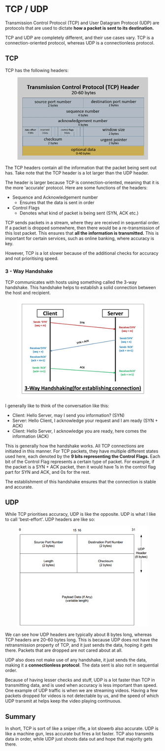 # TCP / UDP

Transmission Control Protocol (TCP) and User Datagram Protocol (UDP) are protocols that are used to dictate **how a packet is sent to its destination.**&#x20;

TCP and UDP are completely different, and their use cases vary. TCP is a connection-oriented protocol, whereas UDP is a connectionless protocol.

## TCP

TCP has the following headers:

<figure><img src="../../.gitbook/assets/image (1) (2).png" alt=""><figcaption></figcaption></figure>

The TCP headers contain all the information that the packet being sent out has. Take note that the TCP header is a lot larger than the UDP header.

The header is larger because TCP is connection-oriented, meaning that it is the more 'accurate' protocol. Here are some functions of the headers:

* Sequence and Acknowledgement number
  * Ensures that the data is sent in order
* Control Flags
  * Denotes what kind of packet is being sent (SYN, ACK etc.)

TCP sends packets in a stream, where they are received in sequential order. If a packet is dropped somewhere, then there would be a re-transmission of this lost packet. This ensures that **all the information is transmitted.** This is important for certain services, such as online banking, where accuracy is key.&#x20;

However, TCP is a lot slower because of the additional checks for accuracy and not prioritising speed.&#x20;

### 3 - Way Handshake

TCP communicates with hosts using something called the 3-way handshake. This handshake helps to establish a solid connection between the host and recipient.&#x20;

<figure><img src="../../.gitbook/assets/image (18) (2).png" alt=""><figcaption></figcaption></figure>

I generally like to think of the conversation like this:

* Client: Hello Server, may I send you information? (SYN)
* Server: Hello Client, I acknowledge your request and I am ready (SYN + ACK)
* Client: Hello Server, I acknowledge you are ready, here comes the information (ACK)

This is generally how the handshake works. All TCP connections are initiated in this manner. For TCP packets, they have multiple different states used here, each denoted by the **9 bits representing the Control Flags.** Each bit of the Control Flag represents a certain type of packet. For example, if the packet is a SYN + ACK packet, then it would have 1s in the control flag part for SYN and ACK, and 0s for the rest.

The establishment of this handshake ensures that the connection is stable and accurate.

## UDP

While TCP prioritises accuracy, UDP is like the opposite. UDP is what I like to call 'best-effort'. UDP headers are like so:

<figure><img src="../../.gitbook/assets/image (3) (2).png" alt=""><figcaption></figcaption></figure>

We can see how UDP headers are typically about 8 bytes long, whereas TCP headers are 20-60 bytes long. This is because UDP does not have the retransmission property of TCP, and it just sends the data, hoping it gets there. Packets that are dropped are not cared about at all.

UDP also does not make use of any handshake, it just sends the data, making it a **connectionless protocol**. The data sent is also not in sequential order.&#x20;

Because of having lesser checks and stuff, UDP is a lot faster than TCP in transmitting data, and is used when accuracy is less important than speed. One example of UDP traffic is when we are streaming videos. Having a few packets dropped for videos is not detectable by us, and the speed of which UDP transmit at helps keep the video playing continuous.&#x20;

## Summary

In short, TCP is sort of like a sniper rifle, a lot slowerb also accurate. UDP is like a machine gun, less accurate but fires a lot faster. TCP also transmits data in order, while UDP just shoots data out and hope that majority gets there.
